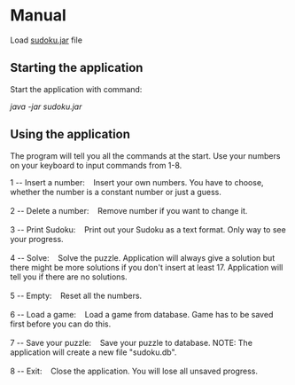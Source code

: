 # Manual

Load [sudoku.jar](https://github.com/Latelaukki/ot-harjoitustyo/releases/tag/viikko7) file

## Starting the application

Start the application with command:

*java -jar sudoku.jar*

## Using the application

The program will tell you all the commands at the start. Use your numbers on your keyboard to input commands from 1-8. 

1 -- Insert a number:   &nbsp;&nbsp;  Insert your own numbers. You have to choose, whether the number is a constant number or just a guess.  <br /><br />
2 -- Delete a number:   &nbsp;&nbsp;  Remove number if you want to change it.  <br /><br />
3 -- Print Sudoku:    &nbsp;&nbsp;  Print out your Sudoku as a text format. Only way to see your progress.   <br /><br />
4 -- Solve:   &nbsp;&nbsp;  Solve the puzzle. Application will always give a solution but there might be more solutions if you don't insert at least 17. Application will tell you if there are no solutions.  <br /><br />
5 -- Empty:    &nbsp;&nbsp;  Reset all the numbers.  <br /><br />
6 -- Load a game:   &nbsp;&nbsp;  Load a game from database. Game has to be saved first before you can do this.   <br /><br />
7 -- Save your puzzle:   &nbsp;&nbsp;  Save your puzzle to database. NOTE: The application will create a new file "sudoku.db".   <br /><br />
8 -- Exit:    &nbsp;&nbsp;  Close the application. You will lose all unsaved progress.   <br /><br />

